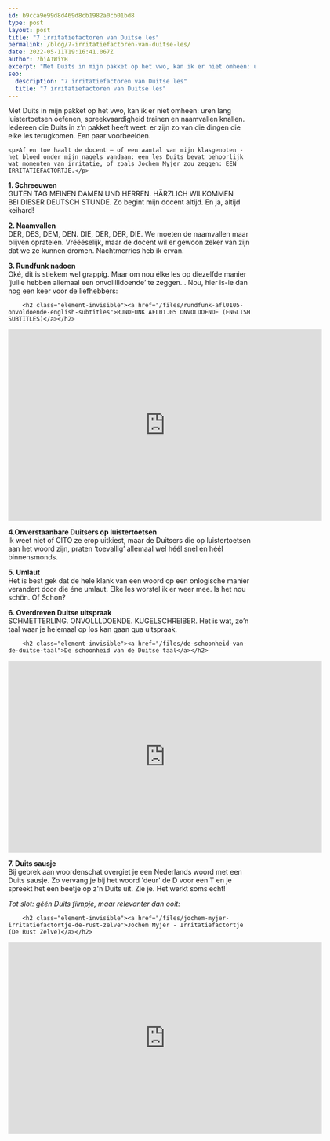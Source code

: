 ```yaml
---
id: b9cca9e99d8d469d8cb1982a0cb01bd8
type: post
layout: post
title: "7 irritatiefactoren van Duitse les"
permalink: /blog/7-irritatiefactoren-van-duitse-les/
date: 2022-05-11T19:16:41.067Z
author: 7biA1WiYB
excerpt: "Met Duits in mijn pakket op het vwo, kan ik er niet omheen: uren lang luistertoetsen oefenen, spreekvaardigheid trainen en naamvallen knallen. Iedereen die Duits in z’n pakket heeft weet: er zijn zo van die dingen die elke les terugkomen. Een paar voorbeelden.  "
seo:
  description: "7 irritatiefactoren van Duitse les"
  title: "7 irritatiefactoren van Duitse les"
---
```

Met Duits in mijn pakket op het vwo, kan ik er niet omheen: uren lang luistertoetsen oefenen, spreekvaardigheid trainen en naamvallen knallen. Iedereen die Duits in z’n pakket heeft weet: er zijn zo van die dingen die elke les terugkomen. Een paar voorbeelden.  

    <p>Af en toe haalt de docent – of een aantal van mijn klasgenoten - het bloed onder mijn nagels vandaan: een les Duits bevat behoorlijk wat momenten van irritatie, of zoals Jochem Myjer zou zeggen: EEN IRRITATIEFACTORTJE.</p>
<p><strong>1. Schreeuwen</strong><br>GUTEN TAG MEINEN DAMEN UND HERREN. HÄRZLICH WILKOMMEN BEI DIESER DEUTSCH STUNDE. Zo begint mijn docent altijd. En ja, altijd keihard!</p>
<p><strong>2. Naamvallen</strong><br>DER, DES, DEM, DEN. DIE, DER, DER, DIE. We moeten de naamvallen maar blijven opratelen. Vréééselijk, maar de docent wil er gewoon zeker van zijn dat we ze kunnen dromen. Nachtmerries heb ik ervan.</p>
<p><strong>3. Rundfunk nadoen</strong><br>Oké, dit is stiekem wel grappig. Maar om nou élke les op diezelfde manier ‘jullie hebben allemaal een onvollllldoende’ te zeggen... Nou, hier is-ie dan nog een keer voor de liefhebbers:</p>
<p><div class="media media-element-container media-default"><div id="file-532481" class="file file-video file-video-youtube">

        <h2 class="element-invisible"><a href="/files/rundfunk-afl0105-onvoldoende-english-subtitles">RUNDFUNK AFL01.05 ONVOLDOENDE (ENGLISH SUBTITLES)</a></h2>
    
  
  <div class="content">
    <div class="media-youtube-video media-element file-default media-youtube-1">
  <iframe class="media-youtube-player" width="640" height="390" title="RUNDFUNK AFL01.05 ONVOLDOENDE (ENGLISH SUBTITLES)" src="https://www.youtube.com/embed/a14Y2V5zJlY?wmode=opaque&controls=" name="RUNDFUNK AFL01.05 ONVOLDOENDE (ENGLISH SUBTITLES)" frameborder="0" allowfullscreen="">Video van RUNDFUNK AFL01.05 ONVOLDOENDE (ENGLISH SUBTITLES)</iframe>
</div>
  </div>

  
</div>
</div>
<p><strong>4.</strong><strong>Onverstaanbare Duitsers op luistertoetsen</strong><br>Ik weet niet of CITO ze erop uitkiest, maar de Duitsers die op luistertoetsen aan het woord zijn, praten ‘toevallig’ allemaal wel héél snel en héél binnensmonds.</p>
<p><strong>5. Umlaut</strong><br>Het is best gek dat de hele klank van een woord op een onlogische manier verandert door die éne umlaut. Elke les worstel ik er weer mee. Is het nou schön. Of Schon?</p>
<p><strong>6. Overdreven Duitse uitspraak</strong><br>SCHMETTERLING. ONVOLLLDOENDE. KUGELSCHREIBER. Het is wat, zo’n taal waar je helemaal op los kan gaan qua uitspraak.</p>
<p><div class="media media-element-container media-default"><div id="file-534708" class="file file-video file-video-youtube">

        <h2 class="element-invisible"><a href="/files/de-schoonheid-van-de-duitse-taal">De schoonheid van de Duitse taal</a></h2>
    
  
  <div class="content">
    <div class="media-youtube-video media-element file-default media-youtube-2">
  <iframe class="media-youtube-player" width="640" height="390" title="De schoonheid van de Duitse taal" src="https://www.youtube.com/embed/ihdJjn5cZ18?wmode=opaque&controls=" name="De schoonheid van de Duitse taal" frameborder="0" allowfullscreen="">Video van De schoonheid van de Duitse taal</iframe>
</div>
  </div>

  
</div>
</div>
<p><strong>7. Duits sausje</strong><br>Bij gebrek aan woordenschat overgiet je een Nederlands woord met een Duits sausje. Zo vervang je bij het woord 'deur' de D voor een T en je spreekt het een beetje op z'n Duits uit. Zie je. Het werkt soms echt!</p>
<p><em>Tot slot: géén Duits filmpje, maar relevanter dan ooit:</em></p>
<p><div class="media media-element-container media-default"><div id="file-534709" class="file file-video file-video-youtube">

        <h2 class="element-invisible"><a href="/files/jochem-myjer-irritatiefactortje-de-rust-zelve">Jochem Myjer - Irritatiefactortje (De Rust Zelve)</a></h2>
    
  
  <div class="content">
    <div class="media-youtube-video media-element file-default media-youtube-3">
  <iframe class="media-youtube-player" width="640" height="390" title="Jochem Myjer - Irritatiefactortje (De Rust Zelve)" src="https://www.youtube.com/embed/sD7ESlyKAyE?wmode=opaque&controls=" name="Jochem Myjer - Irritatiefactortje (De Rust Zelve)" frameborder="0" allowfullscreen="">Video van Jochem Myjer - Irritatiefactortje (De Rust Zelve)</iframe>
</div>
  </div>

  
</div>
</div>  
